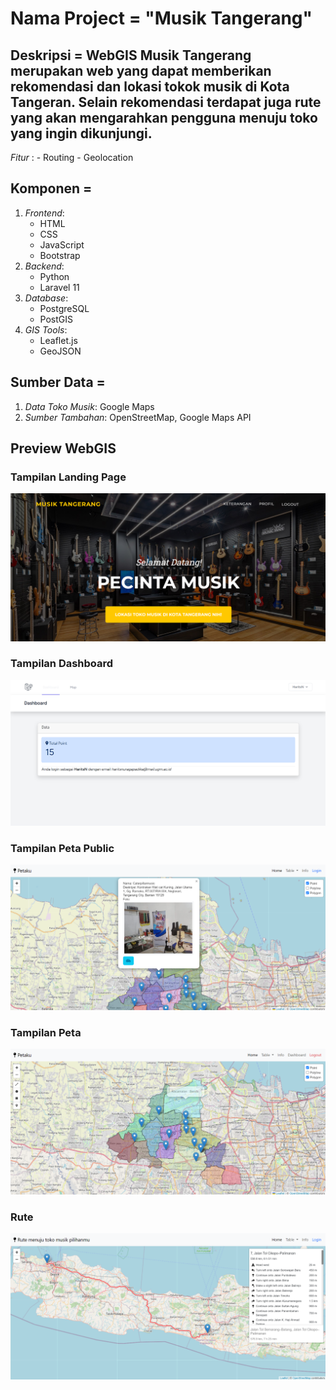 # Nama Project = "Musik Tangerang"

## Deskripsi = WebGIS Musik Tangerang merupakan web yang dapat memberikan rekomendasi dan lokasi tokok musik di Kota Tangeran. Selain rekomendasi terdapat juga rute yang akan mengarahkan pengguna menuju toko yang ingin dikunjungi.

_Fitur_ : - Routing - Geolocation

## Komponen =

1. _Frontend_:
    - HTML
    - CSS
    - JavaScript
    - Bootstrap
2. _Backend_:
    - Python
    - Laravel 11
3. _Database_:
    - PostgreSQL
    - PostGIS
4. _GIS Tools_:
    - Leaflet.js
    - GeoJSON

## Sumber Data =

1. _Data Toko Musik_: Google Maps
2. _Sumber Tambahan_: OpenStreetMap, Google Maps API

## Preview WebGIS

### Tampilan Landing Page

![Landing Page](landing.png)

### Tampilan Dashboard

![Dashboard](dashboard.png)

### Tampilan Peta Public

![Peta Public](petapublic.png)

### Tampilan Peta

![Peta](peta.png)

### Rute

![Rute](rute.png)
